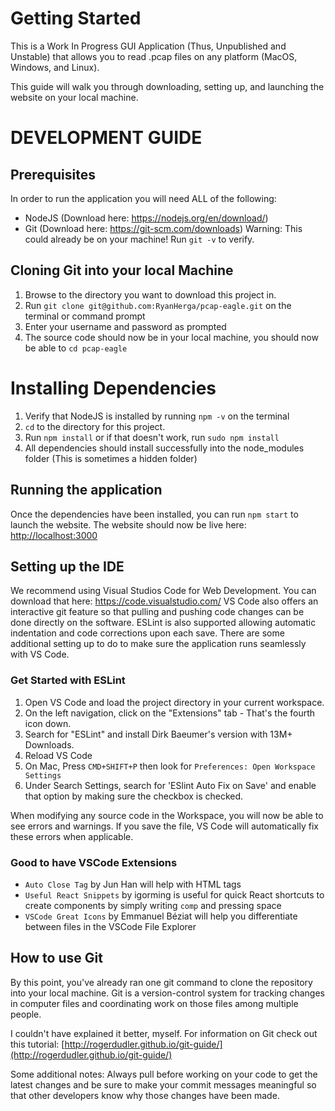 # Getting Started
This is a Work In Progress GUI Application (Thus, Unpublished and Unstable) that allows you to read .pcap files on any platform (MacOS, Windows, and Linux).

This guide will walk you through downloading, setting up, and launching the website on your local machine.

# DEVELOPMENT GUIDE
## Prerequisites
In order to run the application you will need ALL of the following:

* NodeJS (Download here: https://nodejs.org/en/download/)
* Git (Download here: https://git-scm.com/downloads) Warning: This could already be on your machine! Run `git -v` to verify.

## Cloning Git into your local Machine
1. Browse to the directory you want to download this project in.
2. Run `git clone git@github.com:RyanHerga/pcap-eagle.git` on the terminal or command prompt
3. Enter your username and password as prompted
4. The source code should now be in your local machine, you should now be able to `cd pcap-eagle`

# Installing Dependencies
1. Verify that NodeJS is installed by running ``npm -v`` on the terminal
2. `cd` to the directory for this project.
3. Run `npm install` or if that doesn't work, run `sudo npm install`
4. All dependencies should install successfully into the node_modules folder (This is sometimes a hidden folder)

## Running the application
Once the dependencies have been installed, you can run `npm start` to launch the website.
The website should now be live here:  [http://localhost:3000](http://localhost:3000)

## Setting up the IDE
We recommend using Visual Studios Code for Web Development. You can download that here: https://code.visualstudio.com/
VS Code also offers an interactive git feature so that pulling and pushing code changes can be done directly on the software. ESLint is also supported allowing automatic indentation and code corrections upon each save. There are some additional setting up to do to make sure the application runs seamlessly with VS Code.

### Get Started with ESLint
1. Open VS Code and load the project directory in your current workspace.
2. On the left navigation, click on the "Extensions" tab - That's the fourth icon down.
3. Search for "ESLint" and install Dirk Baeumer's version with 13M+ Downloads.
4. Reload VS Code
5. On Mac, Press `CMD+SHIFT+P` then look for `Preferences: Open Workspace Settings`
6. Under Search Settings, search for 'ESlint Auto Fix on Save' and enable that option by making sure the checkbox is checked.

When modifying any source code in the Workspace, you will now be able to see errors and warnings. If you save the file, VS Code will automatically fix these errors when applicable.

### Good to have VSCode Extensions
* `Auto Close Tag` by Jun Han will help with HTML tags
* `Useful React Snippets` by igorming is useful for quick React shortcuts to create components by simply writing `comp` and pressing space
* `VSCode Great Icons` by Emmanuel Béziat will help you differentiate between files in the VSCode File Explorer

## How to use Git
By this point, you've already ran one git command to clone the repository into your local machine. Git is a version-control system for tracking changes in computer files and coordinating work on those files among multiple people. 

I couldn't have explained it better, myself. For information on Git check out this tutorial: [http://rogerdudler.github.io/git-guide/](http://rogerdudler.github.io/git-guide/)

Some additional notes: Always pull before working on your code to get the latest changes and be sure to make your commit messages meaningful so that other developers know why those changes have been made.
